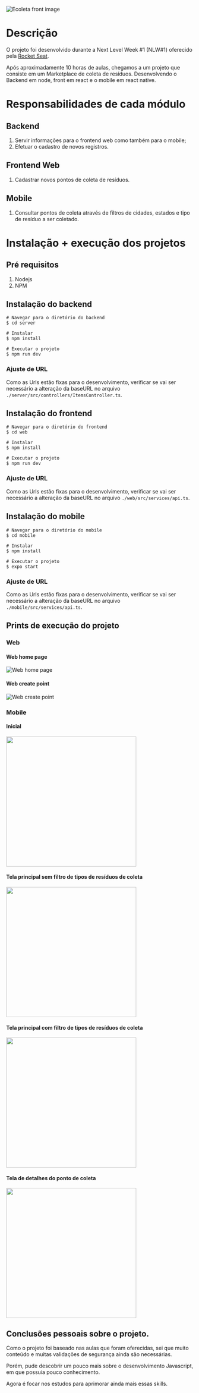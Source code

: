 ![Ecoleta front image](./readme_files/header.png)

# Descrição
O projeto foi desenvolvido durante a Next Level Week #1 (NLW#1) oferecido pela [Rocket Seat](https://rocketseat.com.br/).

Após aproximadamente 10 horas de aulas, chegamos a um projeto que consiste em um Marketplace de coleta de resíduos. Desenvolvendo o Backend em node, front em react e o mobile em react native.

# Responsabilidades de cada módulo
## Backend
1. Servir informações para o frontend web como também para o mobile;
2. Efetuar o cadastro de novos registros.

## Frontend Web
1. Cadastrar novos pontos de coleta de resíduos.

## Mobile
1. Consultar pontos de coleta através de filtros de cidades, estados e tipo de resíduo a ser coletado.

# Instalação + execução dos projetos
## Pré requisitos
1. Nodejs
2. NPM

## Instalação do backend
```
# Navegar para o diretório do backend
$ cd server

# Instalar
$ npm install

# Executar o projeto
$ npm run dev
```
### Ajuste de URL
Como as Urls estão fixas para o desenvolvimento, verificar se vai ser necessário a alteração da baseURL no arquivo `./server/src/controllers/ItemsController.ts`.

## Instalação do frontend
```
# Navegar para o diretório do frontend
$ cd web

# Instalar
$ npm install

# Executar o projeto
$ npm run dev
```
### Ajuste de URL
Como as Urls estão fixas para o desenvolvimento, verificar se vai ser necessário a alteração da baseURL no arquivo `./web/src/services/api.ts`.

## Instalação do mobile
```
# Navegar para o diretório do mobile
$ cd mobile

# Instalar
$ npm install

# Executar o projeto
$ expo start
```
### Ajuste de URL
Como as Urls estão fixas para o desenvolvimento, verificar se vai ser necessário a alteração da baseURL no arquivo `./mobile/src/services/api.ts`.


## Prints de execução do projeto
### Web
#### Web home page
![Web home page](./readme_files/web_home.png)

#### Web create point
![Web create point](./readme_files/web_create_point.png)

### Mobile
#### Inicial
<img src="./readme_files/mobile_home.jpeg" width="350">

#### Tela principal sem filtro de tipos de resíduos de coleta
<img src="./readme_files/mobile_tela_inicial_sem_filtro.jpeg" width="350">

#### Tela principal com filtro de tipos de resíduos de coleta
<img src="./readme_files/mobile_tela_inicial_com_filtro.jpeg" width="350">

#### Tela de detalhes do ponto de coleta
<img src="./readme_files/mobile_tela_detalhes.jpeg" width="350">

## Conclusões pessoais sobre o projeto.
Como o projeto foi baseado nas aulas que foram oferecidas, sei que muito conteúdo e muitas validações de segurança ainda são necessárias.

Porém, pude descobrir um pouco mais sobre o desenvolvimento Javascript, em que possuia pouco conhecimento.

Agora é focar nos estudos para aprimorar ainda mais essas skills.